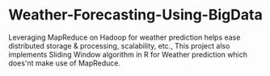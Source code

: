 # Weather-Forecasting-Using-BigData
Leveraging MapReduce on Hadoop for weather prediction helps ease distributed storage &amp; processing, scalability, etc., This project also implements Sliding Window algorithm in R for Weather prediction which does'nt make use of MapReduce.

